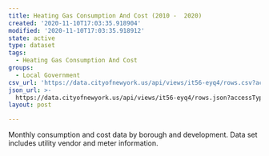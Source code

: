 ```yaml
---
title: Heating Gas Consumption And Cost (2010 -  2020)
created: '2020-11-10T17:03:35.918904'
modified: '2020-11-10T17:03:35.918912'
state: active
type: dataset
tags:
  - Heating Gas Consumption And Cost
groups:
  - Local Government
csv_url: 'https://data.cityofnewyork.us/api/views/it56-eyq4/rows.csv?accessType=DOWNLOAD'
json_url: >-
  https://data.cityofnewyork.us/api/views/it56-eyq4/rows.json?accessType=DOWNLOAD
layout: post

---
```

Monthly consumption and cost data by borough and development. Data set includes utility vendor and meter information.
